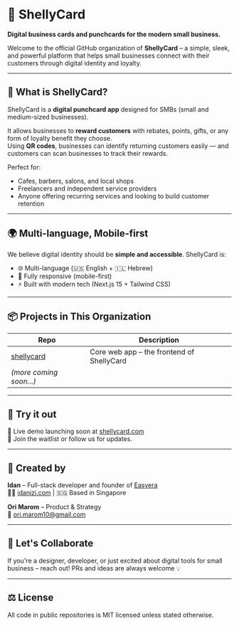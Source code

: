 # 🪪 ShellyCard

**Digital business cards and punchcards for the modern small business.**

Welcome to the official GitHub organization of **ShellyCard** – a simple, sleek, and powerful platform that helps small businesses connect with their customers through digital identity and loyalty.

---

## 🚀 What is ShellyCard?

ShellyCard is a **digital punchcard app** designed for SMBs (small and medium-sized businesses).

It allows businesses to **reward customers** with rebates, points, gifts, or any form of loyalty benefit they choose.  
Using **QR codes**, businesses can identify returning customers easily — and customers can scan businesses to track their rewards.

Perfect for:
- Cafes, barbers, salons, and local shops
- Freelancers and independent service providers
- Anyone offering recurring services and looking to build customer retention

---

## 🌍 Multi-language, Mobile-first

We believe digital identity should be **simple and accessible**.
ShellyCard is:
- 🌐 Multi-language (🇺🇸 English + 🇮🇱 Hebrew)
- 📱 Fully responsive (mobile-first)
- ⚡ Built with modern tech (Next.js 15 + Tailwind CSS)

---

## 📦 Projects in This Organization

| Repo | Description |
|------|-------------|
| [shellycard](https://github.com/shellycard/shellycard) | Core web app – the frontend of ShellyCard |
| *(more coming soon...)* | |

---

## 🧪 Try it out

🚧 Live demo launching soon at [shellycard.com](https://shellycard.com)  
📌 Join the waitlist or follow us for updates.

---

## 🧠 Created by

**Idan** – Full-stack developer and founder of [Easyera](https://www.easyera.dev)  
👨‍💻 [idanizi.com](https://www.idanizi.com) | 🇸🇬 Based in Singapore

**Ori Marom** – Product & Strategy  
📧 ori.marom10@gmail.com

---

## 🤝 Let's Collaborate

If you're a designer, developer, or just excited about digital tools for small business – reach out! PRs and ideas are always welcome 💡

---

## ⚖️ License

All code in public repositories is MIT licensed unless stated otherwise.

